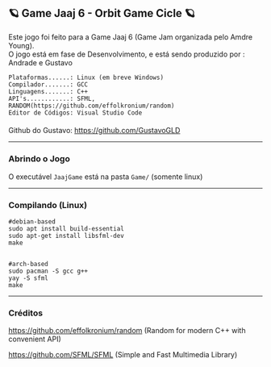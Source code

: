 ##
🪐 Game Jaaj 6 - Orbit Game Cicle 🪐
-------
Este jogo foi feito para a Game Jaaj 6 (Game Jam organizada pelo Amdre Young).
<br/>
O jogo está em fase de Desenvolvimento, e está sendo produzido por : Andrade e Gustavo
<br/>
```
Plataformas......: Linux (em breve Windows)
Compilador.......: GCC
Linguagens.......: C++
API's............: SFML, RANDOM(https://github.com/effolkronium/random)
Editor de Códigos: Visual Studio Code
```
####
Github do Gustavo: https://github.com/GustavoGLD

-----------

### Abrindo o Jogo ###

O executável `JaajGame` está na pasta `Game/` (somente linux)

-----------

### Compilando (Linux) ###
```shell
#debian-based
sudo apt install build-essential
sudo apt-get install libsfml-dev
make


#arch-based
sudo pacman -S gcc g++
yay -S sfml
make

```
-----------

### Créditos ###
https://github.com/effolkronium/random (Random for modern C++ with convenient API)

https://github.com/SFML/SFML           (Simple and Fast Multimedia Library)
